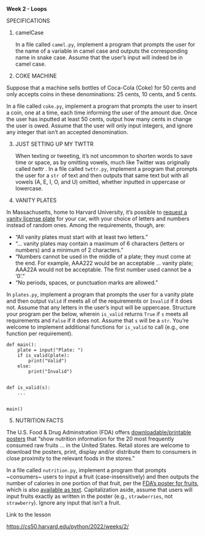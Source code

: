 **Week 2 - Loops**

SPECIFICATIONS

1. camelCase

   In a file called `camel.py`, implement a program that prompts the user for the name of a variable in camel case and outputs the corresponding name in snake case. Assume that the user’s input will indeed be in camel case.


2. COKE MACHINE

Suppose that a machine sells bottles of Coca-Cola (Coke) for 50 cents and only accepts coins in these denominations: 25 cents, 10 cents, and 5 cents.

In a file called `coke.py`, implement a program that prompts the user to insert a coin, one at a time, each time informing the user of the amount due. Once the user has inputted at least 50 cents, output how many cents in change the user is owed. Assume that the user will only input integers, and ignore any integer that isn’t an accepted denomination.


3. JUST SETTING UP MY TWTTR

   When texting or tweeting, it’s not uncommon to shorten words to save time or space, as by omitting vowels, much like Twitter was originally called  *twttr* . In a file called `twttr.py`, implement a program that prompts the user for a `str `of text and then outputs that same text but with all vowels (A, E, I, O, and U) omitted, whether inputted in uppercase or lowercase.


4. VANITY PLATES

In Massachusetts, home to Harvard University, it’s possible to [request a vanity license plate](https://www.mass.gov/how-to/request-a-vanity-license-plate) for your car, with your choice of letters and numbers instead of random ones. Among the requirements, though, are:

* “All vanity plates must start with at least two letters.”
* “… vanity plates may contain a maximum of 6 characters (letters or numbers) and a minimum of 2 characters.”
* “Numbers
  cannot be used in the middle of a plate; they must come at the end. For
  example, AAA222 would be an acceptable … vanity plate; AAA22A would not
  be acceptable. The first number used cannot be a ‘0’.”
* “No periods, spaces, or punctuation marks are allowed.”

In `plates.py`, implement a program that prompts the user for a vanity plate and then output `Valid` if meets all of the requirements or `Invalid` if it does not. Assume that any letters in the user’s input will be uppercase. Structure your program per the below, wherein `is_valid` returns `True` if `s` meets all requirements and `False` if it does not. Assume that `s` will be a `str`. You’re welcome to implement additional functions for `is_valid` to call (e.g., one function per requirement).

```
def main():
    plate = input("Plate: ")
    if is_valid(plate):
        print("Valid")
    else:
        print("Invalid")


def is_valid(s):
    ...


main()
```


5. NUTRITION FACTS

The U.S. Food & Drug Adminstration (FDA) offers [downloadable/printable posters](https://www.fda.gov/food/food-labeling-nutrition/nutrition-information-raw-fruits-vegetables-and-fish) that “show nutrition information for the 20 most frequently consumed raw fruits … in the United States. Retail stores are welcome to download the posters, print, display and/or distribute them to consumers in close proximity to the relevant foods in the stores.”

In a file called `nutrition.py`, implement a program that prompts ~consumers~ users to input a fruit (case-insensitively) and then outputs the number of calories in one portion of that fruit, per the [FDA’s poster for fruits](https://cs50.harvard.edu/python/2022/psets/2/nutrition/Nutrition-Information-for-Raw-Fruits---small-PDF-Poster.pdf), which is also [available as text](https://www.fda.gov/food/food-labeling-nutrition/raw-fruits-poster-text-version-accessible-version). Capitalization aside, assume that users will input fruits exactly as written in the poster (e.g., `strawberries`, not `strawberry`). Ignore any input that isn’t a fruit.


Link to the lesson

https://cs50.harvard.edu/python/2022/weeks/2/
